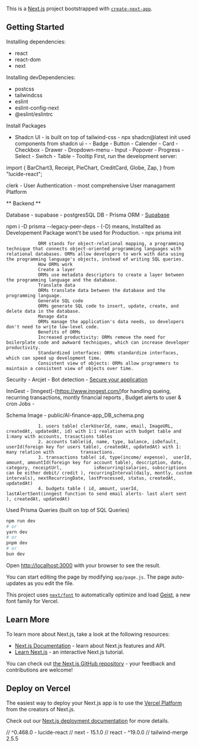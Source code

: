This is a [Next.js](https://nextjs.org) project bootstrapped with [`create-next-app`](https://github.com/vercel/next.js/tree/canary/packages/create-next-app).

## Getting Started

Installing dependencies:
- react
- react-dom
- next

Installing devDependencies:
- postcss
- tailwindcss
- eslint
- eslint-config-next
- @eslint/eslintrc



Install Packages 

- Shadcn UI - is built on top of tailwind-css 
        - npx shadcn@latest init
        used components from shadcn ui -
                - Badge
                - Button
                - Calender
                - Card
                - Checkbox
                - Drawer
                - Dropdown-menu
                - Input
                - Popover
                - Progress
                - Select
                - Switch
                - Table
                - Tooltip
First, run the development server:


import {
  BarChart3,
  Receipt,
  PieChart,
  CreditCard,
  Globe,
  Zap,
} from "lucide-react";



clerk - User Authentication - most comprehensive User managament Platform 

** Backend **

Database - supabase - postgresSQL DB - Prisma ORM - [Supabase](https://supabase.com/)

npm i -D prisma --legacy-peer-deps
        - (-D) means, Installted as Developement Package wont't be used for Production. 
        - npx prisma init

                ORM stands for object-relational mapping, a programming technique that connects object-oriented programming languages with relational databases. ORMs allow developers to work with data using the programming language's objects, instead of writing SQL queries. 
                How ORMs work
                Create a layer
                ORMs use metadata descriptors to create a layer between the programming language and the database. 
                Translate data
                ORMs translate data between the database and the programming language. 
                Generate SQL code
                ORMs generate SQL code to insert, update, create, and delete data in the database. 
                Manage data
                ORMs manage the application's data needs, so developers don't need to write low-level code. 
                Benefits of ORMs
                Increased productivity: ORMs remove the need for boilerplate code and awkward techniques, which can increase developer productivity. 
                Standardized interfaces: ORMs standardize interfaces, which can speed up development time. 
                Consistent view of objects: ORMs allow programmers to maintain a consistent view of objects over time. 

Security - Arcjet - Bot detection - [Secure your application](https://arcjet.com/)


InnGest - [Inngest]-(https://www.inngest.com/)for handling queing, recurring transactions, montly financial reports , Budget alerts to user & cron Jobs - 


Schema Image - public/AI-finance-app_DB_schema.png

                1. users table( clerkUserId, name, email, ImageURL, createdAt, updatedAt, id) with 1:1 realation with budget table and 1:many with accounts, trasactions tables
                2. accounts table(id, name, type, balance, isDefault, userId(foreign key for users table), createdAt, updatedAt) with 1: many relation with          transactions.
                3. transactions table( id, type(income/ expense),  userId, amount, amountId(foreign key for account table), description, date, category, receiptUrl,            isRecurring(salaries, subscriptions can be either debit/ credit ), recurringInterval(daily, montly, custom intervals), nextRecurringDate, lastProcessed, status, createdAt, updatedAt) 
                4. budgets table ( id, amount, userId, lastAlertSent(inngest function to send email alerts- last alert sent ), createdAt, updatedAt)


Used Prisma Queries (built on top of SQL Queries)




```bash
npm run dev
# or
yarn dev
# or
pnpm dev
# or
bun dev
```

Open [http://localhost:3000](http://localhost:3000) with your browser to see the result.

You can start editing the page by modifying `app/page.js`. The page auto-updates as you edit the file.

This project uses [`next/font`](https://nextjs.org/docs/app/building-your-application/optimizing/fonts) to automatically optimize and load [Geist](https://vercel.com/font), a new font family for Vercel.

## Learn More

To learn more about Next.js, take a look at the following resources:

- [Next.js Documentation](https://nextjs.org/docs) - learn about Next.js features and API.
- [Learn Next.js](https://nextjs.org/learn) - an interactive Next.js tutorial.

You can check out [the Next.js GitHub repository](https://github.com/vercel/next.js) - your feedback and contributions are welcome!

## Deploy on Vercel

The easiest way to deploy your Next.js app is to use the [Vercel Platform](https://vercel.com/new?utm_medium=default-template&filter=next.js&utm_source=create-next-app&utm_campaign=create-next-app-readme) from the creators of Next.js.

Check out our [Next.js deployment documentation](https://nextjs.org/docs/app/building-your-application/deploying) for more details.



 // ^0.468.0 - lucide-react
//  next - 15.1.0
// react - ^19.0.0
// tailwind-merge 2.5.5
